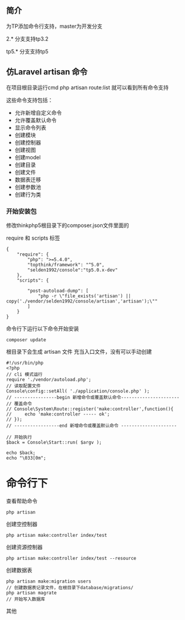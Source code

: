 ﻿## 简介

为TP添加命令行支持，master为开发分支

2.* 分支支持tp3.2

tp5.* 分支支持tp5

## 仿Laravel artisan 命令
在项目根目录运行cmd
php artisan route:list 就可以看到所有命令支持

这些命令支持包括：

*  允许新增自定义命令
*  允许覆盖默认命令
*  显示命令列表
*  创建模块
*  创建控制器
*  创建视图
*  创建model
*  创建目录
*  创建文件
*  数据表迁移
*  创建参数池
*  创建行为类

### 开始安装包
修改thinkphp5根目录下的composer.json文件里面的

require 和 scripts 标签

    {
        "require": {
            "php": ">=5.4.0",
            "topthink/framework": "^5.0",
            "selden1992/console":"tp5.0.x-dev"
        },
        "scripts": {

            "post-autoload-dump": [
                "php -r \"file_exists('artisan') || copy('./vendor/selden1992/console/artisan','artisan');\""
            ]
        }
    }

命令行下运行以下命令开始安装
    
    composer update

根目录下会生成 artisan 文件 充当入口文件，没有可以手动创建

    #!/usr/bin/php
    <?php
    // cli 模式运行
    require './vendor/autoload.php';
    // 读取配置文件
    Console\config::setAll( './application/console.php' );
    // ----------------begin 新增命令或覆盖默认命令----------------------
    // 覆盖命令
    // Console\System\Route::register('make:controller',function(){
    //     echo 'make:controller ----- ok';
    // });
    // -----------------end 新增命令或覆盖默认命令 ---------------------
    
    // 开始执行
    $back = Console\Start::run( $argv );
    
    echo $back;
    echo "\033[0m";

# 命令行下
查看帮助命令

    php artisan

创建空控制器

    php artisan make:controller index/test
    
创建资源控制器

    php artisan make:controller index/test --resource
    
创建数据表

    php artisan make:migration users
    // 创建数据表记录文件，在根目录下database/migrations/
    php artisan magrate
    // 开始写入数据库

其他
    
   





